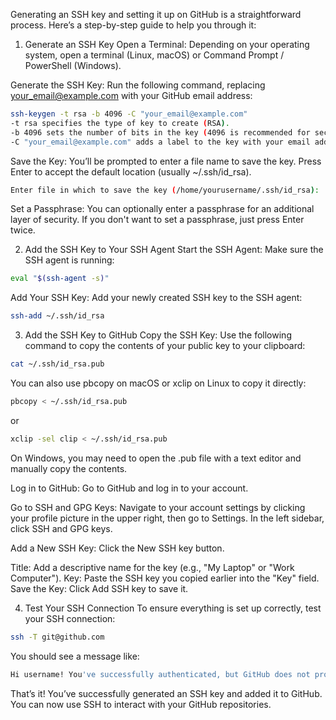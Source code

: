 Generating an SSH key and setting it up on GitHub is a straightforward process. Here’s a step-by-step guide to help you through it:

1. Generate an SSH Key
Open a Terminal: Depending on your operating system, open a terminal (Linux, macOS) or Command Prompt / PowerShell (Windows).

Generate the SSH Key: Run the following command, replacing your_email@example.com with your GitHub email address:

```bash
ssh-keygen -t rsa -b 4096 -C "your_email@example.com"
-t rsa specifies the type of key to create (RSA).
-b 4096 sets the number of bits in the key (4096 is recommended for security).
-C "your_email@example.com" adds a label to the key with your email address.
```

Save the Key: You’ll be prompted to enter a file name to save the key. Press Enter to accept the default location (usually ~/.ssh/id_rsa).

```bash
Enter file in which to save the key (/home/yourusername/.ssh/id_rsa):
```
Set a Passphrase: You can optionally enter a passphrase for an additional layer of security. If you don't want to set a passphrase, just press Enter twice.

2. Add the SSH Key to Your SSH Agent
Start the SSH Agent: Make sure the SSH agent is running:

```bash
eval "$(ssh-agent -s)"
```

Add Your SSH Key: Add your newly created SSH key to the SSH agent:
```bash
ssh-add ~/.ssh/id_rsa
```
3. Add the SSH Key to GitHub
Copy the SSH Key: Use the following command to copy the contents of your public key to your clipboard:

```bash
cat ~/.ssh/id_rsa.pub
```

You can also use pbcopy on macOS or xclip on Linux to copy it directly:
```bash
pbcopy < ~/.ssh/id_rsa.pub
```
or
```bash
xclip -sel clip < ~/.ssh/id_rsa.pub
```

On Windows, you may need to open the .pub file with a text editor and manually copy the contents.

Log in to GitHub: Go to GitHub and log in to your account.

Go to SSH and GPG Keys: Navigate to your account settings by clicking your profile picture in the upper right, then go to Settings. In the left sidebar, click SSH and GPG keys.

Add a New SSH Key: Click the New SSH key button.

Title: Add a descriptive name for the key (e.g., "My Laptop" or "Work Computer").
Key: Paste the SSH key you copied earlier into the "Key" field.
Save the Key: Click Add SSH key to save it.

4. Test Your SSH Connection
To ensure everything is set up correctly, test your SSH connection:

```bash
ssh -T git@github.com
```

You should see a message like:
```bash
Hi username! You've successfully authenticated, but GitHub does not provide shell access.
```

That’s it! You’ve successfully generated an SSH key and added it to GitHub. You can now use SSH to interact with your GitHub repositories.
